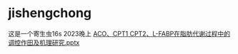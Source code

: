 # jishengchong
这是一个寄生虫16s
2023晚上
[ACO、CPT1 CPT2、L-FABP在脂肪代谢过程中的调控作田及机理研究.pptx](https://github.com/yangxiaoao/jishengchong/files/11223514/ACO.CPT1.CPT2.L-FABP.pptx)
